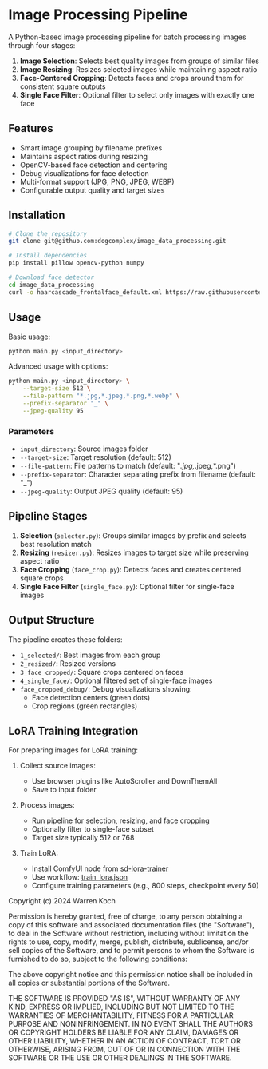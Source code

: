 # Image Processing Pipeline

A Python-based image processing pipeline for batch processing images through four stages:

1. **Image Selection**: Selects best quality images from groups of similar files
2. **Image Resizing**: Resizes selected images while maintaining aspect ratio
3. **Face-Centered Cropping**: Detects faces and crops around them for consistent square outputs
4. **Single Face Filter**: Optional filter to select only images with exactly one face

## Features

- Smart image grouping by filename prefixes
- Maintains aspect ratios during resizing
- OpenCV-based face detection and centering
- Debug visualizations for face detection
- Multi-format support (JPG, PNG, JPEG, WEBP)
- Configurable output quality and target sizes

## Installation

```bash
# Clone the repository
git clone git@github.com:dogcomplex/image_data_processing.git

# Install dependencies
pip install pillow opencv-python numpy

# Download face detector
cd image_data_processing
curl -o haarcascade_frontalface_default.xml https://raw.githubusercontent.com/opencv/opencv/master/data/haarcascades/haarcascade_frontalface_default.xml
```

## Usage

Basic usage:
```bash
python main.py <input_directory>
```

Advanced usage with options:
```bash
python main.py <input_directory> \
    --target-size 512 \
    --file-pattern "*.jpg,*.jpeg,*.png,*.webp" \
    --prefix-separator "_" \
    --jpeg-quality 95
```

### Parameters

- `input_directory`: Source images folder
- `--target-size`: Target resolution (default: 512)
- `--file-pattern`: File patterns to match (default: "*.jpg,*.jpeg,*.png")
- `--prefix-separator`: Character separating prefix from filename (default: "_")
- `--jpeg-quality`: Output JPEG quality (default: 95)

## Pipeline Stages

1. **Selection** (`selecter.py`): Groups similar images by prefix and selects best resolution match
2. **Resizing** (`resizer.py`): Resizes images to target size while preserving aspect ratio
3. **Face Cropping** (`face_crop.py`): Detects faces and creates centered square crops
4. **Single Face Filter** (`single_face.py`): Optional filter for single-face images

## Output Structure

The pipeline creates these folders:
- `1_selected/`: Best images from each group
- `2_resized/`: Resized versions
- `3_face_cropped/`: Square crops centered on faces
- `4_single_face/`: Optional filtered set of single-face images
- `face_cropped_debug/`: Debug visualizations showing:
  - Face detection centers (green dots)
  - Crop regions (green rectangles)

## LoRA Training Integration

For preparing images for LoRA training:

1. Collect source images:
   - Use browser plugins like AutoScroller and DownThemAll
   - Save to input folder

2. Process images:
   - Run pipeline for selection, resizing, and face cropping
   - Optionally filter to single-face subset
   - Target size typically 512 or 768

3. Train LoRA:
   - Install ComfyUI node from [sd-lora-trainer](https://github.com/edenartlab/sd-lora-trainer)
   - Use workflow: [train_lora.json](https://github.com/edenartlab/sd-lora-trainer/blob/main/ComfyUI_workflows/train_lora.json)
   - Configure training parameters (e.g., 800 steps, checkpoint every 50)

Copyright (c) 2024 Warren Koch

Permission is hereby granted, free of charge, to any person obtaining a copy
of this software and associated documentation files (the "Software"), to deal
in the Software without restriction, including without limitation the rights
to use, copy, modify, merge, publish, distribute, sublicense, and/or sell
copies of the Software, and to permit persons to whom the Software is
furnished to do so, subject to the following conditions:

The above copyright notice and this permission notice shall be included in all
copies or substantial portions of the Software.

THE SOFTWARE IS PROVIDED "AS IS", WITHOUT WARRANTY OF ANY KIND, EXPRESS OR
IMPLIED, INCLUDING BUT NOT LIMITED TO THE WARRANTIES OF MERCHANTABILITY,
FITNESS FOR A PARTICULAR PURPOSE AND NONINFRINGEMENT. IN NO EVENT SHALL THE
AUTHORS OR COPYRIGHT HOLDERS BE LIABLE FOR ANY CLAIM, DAMAGES OR OTHER
LIABILITY, WHETHER IN AN ACTION OF CONTRACT, TORT OR OTHERWISE, ARISING FROM,
OUT OF OR IN CONNECTION WITH THE SOFTWARE OR THE USE OR OTHER DEALINGS IN THE
SOFTWARE.
